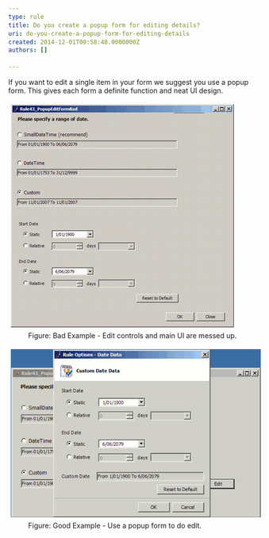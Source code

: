 ```yaml
---
type: rule
title: Do you create a popup form for editing details?
uri: do-you-create-a-popup-form-for-editing-details
created: 2014-12-01T00:58:48.0000000Z
authors: []

---
```


 
If you want to edit a single item in your form we suggest you use a  popup form. This gives each form a definite function and neat UI design.
 <dl class="badImage"><dt>
      <img alt="without popup form" src="../../assets/NonePopupEditForm.gif" style="margin:5px;">
   </dt><dd>Figure: Bad Example - Edit controls and main UI are messed up.</dd></dl><dl class="goodImage"><dt>
      <img alt="with popup edit form" src="../../assets/PopupEditForm.gif" style="margin:5px;">
   </dt><dd>Figure: Good Example - Use a popup form to do edit.</dd></dl>
